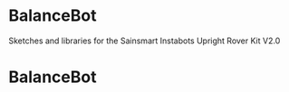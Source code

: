 # BalanceBot
Sketches and libraries for the Sainsmart Instabots Upright Rover Kit V2.0
# BalanceBot
